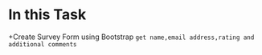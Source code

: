 # In this Task
+Create Survey Form using Bootstrap
``get name,email address,rating and additional comments``